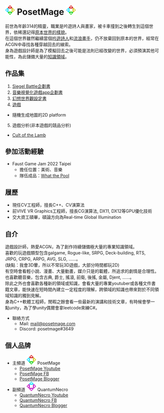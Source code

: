 # <img src="/Icon/New/PosetMage_t.png" Height="32" /> PosetMage <img src="/Icon/New/PosetMage_t.png" Height="32" />

前世為年齡314的精靈，職業是吟遊詩人與畫家，被卡車撞到之後轉生到這個世界，依稀還記得[原本世界的樣貌](https://posetmage.github.io)。  
在這個世界雖然繼續當個[吟遊詩人](https://www.youtube.com/playlist?list=PLPCB8U8InbbtVzkpDruYrB3TSDP-FPZpD)和[流浪畫手](https://www.facebook.com/QuantumNecro)，仍不放棄回到原本的世界，經常在ACGN中尋找各種穿越回去的線索。  
身為遊戲設計師是為了模擬回去之後可能是法則已經改變的世界，必須預演其他可能性，為此儲備大量的[知識領域](https://github.com/QuantumNecro/Knowledge)。  

## 作品集
1. [Siegel Battle企劃書](./Siegel%20Battle/)
2. [音樂視覺化遊戲app企劃書](https://github.com/posetmage/-app-)
3. [幻想世界觀設定書](https://posetmage.github.io)
4. [遊戲](https://youtu.be/M7fq31j2F1I)
  * 隨機生成地圖的2D platform
5. 遊戲分析(非本遊戲的競品分析)
  * [Cult of the Lamb](./CompetitiveAnalysis/Cult%20of%20the%20Lamb/)

## 參加活動經驗
* Faust Game Jam 2022 Taipei
  * 擔任位置：美術、音樂
  * 隊伍成品：[What the Pool](https://yanagiragi.itch.io/what-the-pool)

## 履歷
* 現任CV工程師，擅長C++、CV演算法
* 前VIVE VR Graphics工程師，擅長CG演算法, DX11, DX12等GPU優化技術
* 交大資工碩畢，碩論方向為Real-time Global Illumination

## 自介
遊戲設計師，熱愛ACGN，為了創作持續儲備極大量的專業知識領域。  
喜歡的玩遊戲類型包含galgame, Rogue-like, SRPG, Deck-building, RTS, JRPG, CRPG, ARPG, AVG, SLG, ......。  
(缺點：我會3D暈，所以不常玩3D遊戲，大部分時間都玩2D)  
有空時會看輕小說、漫畫、大量動畫，媒介只是的載體，所追求的劇情是合理性。  
也喜歡聽音樂，包含古典, 爵士, 搖滾, 前衛, 後搖, 金屬, Djent, ......。  
除此之外也會喜歡各種新的領域或知識，會看大量的專業youtuber或各種文件書籍文章，能快速在短時間內建立一定程度的理解，跨領域的知識也帶來對於不同領域知識的獨到見解。  
身為C++軟體工程師，閒暇之餘會看一些最新的演講和技術文章，有時候會學一點unity，為了學unity偶爾會拿leetcode來練C#。  
* 聯絡方式
  * Mail: mail@posetmage.com
  * Discord: posetmage#3649
  
## 個人品牌
  * 主頻道 <img src="/Icon/New/PosetMage_t.png" Height="32" /> PosetMage 
    * [PosetMage Youtube](https://www.youtube.com/@PosetMage)
    * [PosetMage FB](https://www.facebook.com/posetmage)    
    * [PosetMage Blogger](https://posetmage.blogspot.com/)
  * 副頻道 <img src="/Icon/New/QuantumNecro_t.png" Height="32" /> QuantumNecro
    * [QuantumNecro Youtube](https://www.youtube.com/@QuantumNecro)
    * [QuantumNecro FB](https://www.facebook.com/QuantumNecro)
    * [QuantumNecro Blogger](http://QuantumNecro.blogspot.com/)
